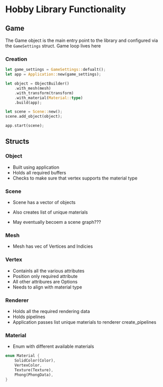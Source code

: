 # Hobby Library Functionality

## Game
The Game object is the main entry point to the library and configured via the `GameSettings` struct. Game loop lives here

### Creation
``` Rust
let game_settings = GameSettings::defualt();
let app = Application::new(game_settings);

let object = ObjectBuilder()
	.with_mesh(mesh)
	.with_transform(transform)
	.with_material(Material::type)
	.build(app);

let scene = Scene::new();
scene.add_object(object);

app.start(scene);

```



## Structs
### Object
- Built using application
- Holds all required buffers
- Checks to make sure that vertex supports the material type

### Scene
- Scene has a vector of objects
- Also creates list of unique materials

- May eventually becoem a scene graph???

### Mesh
- Mesh has vec of Vertices and Indicies

### Vertex
- Containls all the various attributes
- Position only required attribute
- All other attribures are Options
- Needs to align with material type

### Renderer
- Holds all the required rendering data
- Holds pipelines
- Application passes list unique materials to renderer create_pipelines 



### Material
- Enum with different available materials
``` Rust
enum Material {
	SolidColor(Color),
	VertexColor,
	Texture(Texture),
	Phong(PhongData),
}
```
